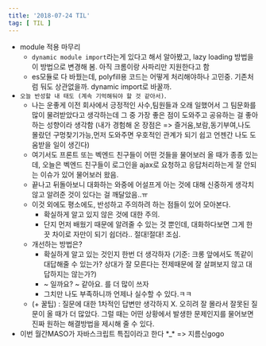 ```yaml
---
title: '2018-07-24 TIL'
tag: [ TIL ]
---
```


* module 적용 마무리
  * `dynamic module import`라는게 있다고 해서 알아봤고, lazy loading 방법을 이 방법으로 변경해 봄. 아직 크롬이랑 사파리만 지원한다고 함
  * es모듈로 다 바꿨는데, polyfill용 코드는 어떻게 처리해야하나 고민중. 기존처럼 둬도 상관없을까. dynamic import로 바꿀까.
* `오늘 반성할 내 태도 (계속 기억해둬야 할 것 같아서)`.
  * 나는 운좋게 이전 회사에서 긍정적인 사수,팀원들과 오래 일했어서 그 팀문화를 많이 물려받았다고 생각하는데 그 중 가장 좋은 점이 도와주고 공유하는 걸 좋아하는 성향이라 생각함 (내가 경험해 온 장점은 => 즐거움,보람,동기부여,나도 몰랐던 구멍찾기가능,먼저 도와주면 우호적인 관계가 되기 쉽고 언젠간 나도 도움받을 일이 생긴다)
  * 여기서도 프론트 또는 벡엔드 친구들이 어떤 것들을 물어보러 올 때가 종종 있는데, 오늘은 벡엔드 친구들이 로그인을 ajax로 요청하고 응답처리하는게 잘 안되는 이슈가 있어 물어보러 왔음.
  * 끝나고 뒤돌아보니 대화하는 와중에 어설프게 아는 것에 대해 신중하게 생각치 않고 알려준 것이 있다는 걸 깨달았음..ㅠ
  * 이것 외에도 평소에도, 반성하고 주의하려 하는 점들이 있어 모아본다.
    * 확실하게 알고 있지 않은 것에 대한 주의.
    * 단지 먼저 배웠기 때문에 알려줄 수 있는 것 뿐인데, 대화하다보면 그게 한 끗 차이로 자만이 되기 쉽더라.. 절대!절대! 조심. 
  * 개선하는 방법은?
    * 확실하게 알고 있는 것인지 한번 더 생각하자 (기준: 크롱 앞에서도 똑같이 대답해줄 수 있는가? 상대가 잘 모른다는 전제때문에 잘 살펴보지 않고 대답하지는 않는가?)
    * ~ 일까요? ~ 같아요. 를 더 많이 쓰자
    * 그치만 나도 부족하니까 언제나 실수할 수 있다.ㅋㅋ
  * (+ 꿀팁) : 질문에 대한 1차적인 답변만 생각하지 X. 오히려 잘 몰라서 잘못된 질문이 올 때가 더 많았다. 그럴 때는 어떤 상황에서 발생한 문제인지를 물어보면 진짜 원하는 해결방법을 제시해 줄 수 있다.
* 이번 월간MASO가 자바스크립트 특집이라고 한다 \*_\* => 지름신gogo



